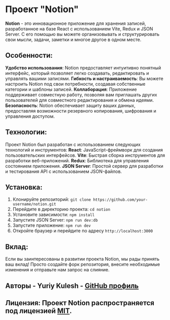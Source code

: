 # Проект "Notion"

**Notion** - это инновационное приложение для хранения записей, разработанное на базе React с использованием Vite, Redux и JSON Server. С его помощью вы можете организовывать и структурировать свои мысли, задачи, заметки и многое другое в одном месте.

## Особенности: 
**Удобство использования**: Notion предоставляет интуитивно понятный интерфейс, который позволяет легко создавать, редактировать и управлять вашими записями.
**Гибкость и настраиваемость**: Вы можете настроить Notion под свои потребности, создавая собственные категории и шаблоны записей.
**Коллаборация**: Приложение поддерживает совместную работу, позволяя вам приглашать других пользователей для совместного редактирования и обмена идеями. 
**Безопасность**: Notion обеспечивает защиту ваших данных, предоставляя возможности резервного копирования, шифрования и управления доступом. 

## Технологии: 
Проект Notion был разработан с использованием следующих технологий и инструментов:
**React**: JavaScript-фреймворк для создания пользовательских интерфейсов.
**Vite**: Быстрая сборка инструментов для разработки веб-приложений.
**Redux**: Библиотека для управления состоянием приложения.
**JSON Server**: Простой сервер для разработки и тестирования API с использованием JSON-файлов.
## Установка: 
1. Клонируйте репозиторий: `git clone https://github.com/your-username/notion.git`
2. Перейдите в директорию проекта: `cd notion`
3. Установите зависимости: `npm install`
4. Запустите JSON Server: `npm run dev:db`
5. Запустите приложение: `npm run dev`
6. Откройте браузер и перейдите по адресу `http://localhost:3000`
## Вклад:
Если вы заинтересованы в развитии проекта Notion, мы рады принять ваш вклад! Просто создайте форк репозитория, внесите необходимые изменения и отправьте нам запрос на слияние.
## Авторы - Yuriy Kulesh - [GitHub профиль](https://github.com/ARKuleba)
## Лицензия: Проект Notion распространяется под лицензией [MIT](https://opensource.org/licenses/MIT).
